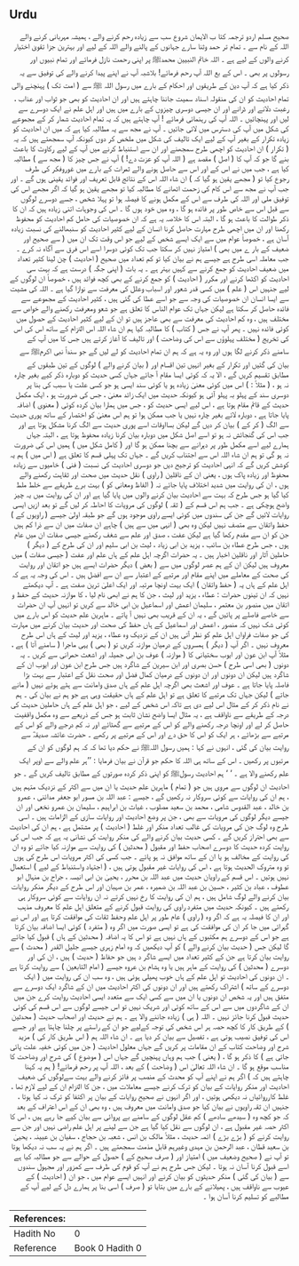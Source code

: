 ## Urdu


<div dir="rtl" lang="ur" style={{fontSize:'larger',backgroundColor:'#f8f9fa',padding:20}}>
صحیح مسلم اردو ترجمہ کتا ب الایمان شروع سب سے زیادہ رحم کرنے والے ، ہمیشہ مہربانی کرنے والے اللہ کے نام سے ۔ تمام تر حمد وثنا سارے جہانوں کے پالنے والے اللہ کے لیے اور بہترین جزا تقویٰ اختیار کرنے والوں کے لیے ہے ۔ اللہ خاتم النبیین محمدﷺ پر اپنی رحمت نازل فرمائے اور تمام نبیوں اور رسولوں پر بھی ۔ اس کے بع اللہ آپ رحم فرمائے! بلاشبہ آپ نے اپنے پیدا کرنے والے کی توفیق سے یہ ذکر کیا ہے کہ آپ دین کے طریقوں اور احکام کے بارے میں رسول اللہ ﷺ سے ( امت تک ) پہنچنے والی تمام احادیث کو ان کی منقولہ اسناد سمیت جاننا چاہتے ہیں اور ان احادیث کو بھی جو ثواب اور عذاب ، رغبت دلانے اور ڈرانے اور ان جیسی دوسری چیزوں کے بارے میں ہیں اور اہل علم نے ایک دوسرے سے لیں اور پہنچائیں ۔ اللہ آپ کی رہنمائی فرمائے ! آپ چاہتے ہیں کہ یہ تمام احادیث شمار کر کے مجموعے کی شکل میں آپ کی دسترس میں لائی جائیں ۔ آپ نے مجھ سے یہ مطالبہ کیا ہے کہ میں ان احادیث کو زیادہ تکرار کے بغیر آپ کے لیے ایک تالیف کی شکل میں ملخص کر دوں کیونکہ آپ سمجھتے ہیں کہ یہ ( تکرار ) ان احادیث کو اچھی طرح سمجھنے اور ان سے استنباط کرنے میں آپ کے لیے رکاوٹ کا باعث بنے گا جو کہ آپ کا ( اصل ) مقصد ہے ( اللہ آپ کو عزت دے! ) آپ نے جس چیز کا ( مجھ سے ) مطالبہ کیا ہے ، جب میں نے اس کے اور اس سے حاصل ہونے والے ثمرات کے بارے میں غوروفکر کی طرف رجوع کیا تو ( مجھے یقین ہو گیا کہ ) ان شاء اللہ اس کے نتائج قابل تعریف اور فوائد یقینی ہوں گے ۔ اور جب آپ نے مجھ سے اس کام کی زحمت اٹھانے کا مطالبہ کیا تو مجھے یقین ہو گیا کہ اگر مجھے اس کی توفیق ملی اور اللہ کی طرف سے اس کے مکمل ہونے کا فیصلہ ہوا تو پہلا شخص ، جسے دوسرے لوگوں سے قبل اس سے خاص طور پر فائدہ ہو گا ، وہ میں خود ہوں گا ۔ اس کی وجوہات اتنی زیادہ ہیں کہ ان کا ذکر طوالت کا باعث ہو گا ، البتہ اس کا خلاصہ یہ ہے کہ ان خصوصیات کی حامل کم احادیث کو محفوظ رکھنا اور ان میں اچھی طرح مہارت حاصل کرنا انسان کے لیے کثیر احادیث کو سنبھالنے کی نسبت زیادہ آسان ہے ، خصوصاً عوام میں سے ایک ایسے شخص کے لیے جو اس وقت تک ان میں ( سے صحیح اور ضعیف کے بار ے میں بھی ) امتیاز نہیں کر سکتا جب تک کوئی دوسرا اسے اس فرق سے آگاہ نہ کرے ۔ جب معاملہ اسی طرح ہے جیسے ہم نے بیان کیا تو کم تعداد میں صحیح ( احادیث ) چن لینا کثیر تعداد میں ضعیف احادیث کو جمع کرنے سے کہیں بہتر ہے ۔ یہ بات ( اپنی جگہ ) درست ہے کہ بہت سی احادیث کو اکٹھا کرنے اور مکرر ( احادیث ) کو جمع کرنے کے بھی کچھ فوائد ہیں ، خصوصاً ان لوگوں کے لیے جنہیں اس ( علم ) میں کسی قدر شعور اور اسباب وعلل کی معرفت سے نوازا گیا ہے ۔ اللہ کی مشیت سے ایسا انسان ان خصوصیات کی وجہ سے جو اسے عطا کی گئی ہیں ، کثیر احادیث کے مجموعے سے فائدہ حاصل کر سکتا ہے لیکن جہاں تک عوام الناس کا تعلق ہے جو شعو ومعرفت رکھنے والے خواص سے مختلف ہیں ، وہ کم احادیث کی معرفت سے بھی عاجز ہیں تو ان کے لیے کثیر احادیث کے حصول میں کوئی فائدہ نہیں ۔ پھر آپ نے جس ( کتاب ) کا مطالبہ کیا ہم ان شاء اللہ اس التزام کے ساتھ اس کی اس کی تخریج ( مختلف پہلوؤں سے اس کی وضاحت ) اور تالیف کا آغاز کرتے ہیں جس کا میں آپ کے سامنے ذکر کرنے لگا ہوں اور وہ یہ ہے کہ ہم ان تمام احادیث کو لے لیں گے جو سنداً نبی اکرمﷺ سے بیان کی گئیں اور تکرار کے بغیر انہیں تین اقسام اور ( بیان کرنے والے ) لوگوں کے تین طبقوں کے مطابق تقسیم کریں گے ، الا یہ کہ کوئی ایسا مقام آ جائے جہاں کسی حدیث کو دوبارہ ذکر کیے بغیر چارہ نہ ہو ، ( مثلاً : ) اس میں کوئی معنیٰ زیادہ ہو یا کوئی سند ایسی ہو جو کسی علت یا سبب کی بنا پر دوسری سند کے پہلو بہ پہلو آئی ہو کیونکہ حدیث میں ایک زائد معنیٰ ، جس کی ضرورت ہو ، ایک مکمل حدیث کے قائم مقام ہوتا ہے ، اس لیے ایسی حدیث کو ، جس میں ہمارا بیان کردہ کوئی ( معنوی ) اضافہ پایا جاتا ہے ، دوبارہ لائے بغیر چارہ نہیں یا جب ممکن ہوا تو ہم اس معنیٰ کو اختصار کے ساتھ پوری حدیث سے الگ ( کر کے ) بیان کر دیں گے لیکن بسااوقات اسے پوری حدیث سے الگ کرنا مشکل ہوتا ہے اور جب اس کی گنجائش نہ ہو تو اسے اصل شکل میں دوبارہ بیان کرنا زیادہ محفوظ ہوتا ہے ، البتہ جہاں ہمارے لیے اسے مکمل طور پر دہرانے سے بچنا ممکن ہو گا اور ( کامل شکل میں ) ہمیں اس کی ضرورت نہ ہو گی تو ہم ان شاء اللہ اس سے اجتناب کریں گے ۔ جہاں تک پہلی قسم کا تعلق ہے ( اس میں ) ہم یہ کوشش کریں گے کہ انہی احادیث کو ترجیح دیں جو دوسری احادیث کی نسبت ( فنی ) خامیوں سے زیادہ محفوظ اور زیادہ پاک ہوں ، یعنی ان کے ناقلین ( راوی ) نقل حدیث میں صحت اور ثقاہت رکھنے والے ہوں ، ان کی روایت میں شدید اختلاف پایا جائے نہ ( الفاظ ومعانی کو ) بہت برے طریقے سے خلط ملط کیا گیا ہو جس طرح کہ بہت سے احادیث بیان کرنے والوں میں پایا گیا ہے اور ان کی روایت میں یہ چیز واضح ہوچکی ہے ۔ جب ہم اس قسم کے ( ثقہ ) لوگوں کی مرویات کا احاطہ کر لیں گے تو بعد ازیں ایسی روایات لائیں گے جن کی سندوں میں کوئی ایسے راوی موجود ہوں گے جو طبقہ اولیٰ جیسے ( راویوں کے ) حفظ واتقان سے متصف نہیں لیکن وہ بھی ( انہی میں سے ہیں ) چاہے ان صفات میں ان سے ذرا کم ہیں جن کو ان سے مقدم رکھا گیا ہے لیکن عفت ، صدق اور علم سے شغف رکھنے جیسی صفات ان میں عام ہوں ، جس طرح عطاء بن سائب ، یزید بن ابی زیاد ، لیث بن ابی سلیم اور ان کی طرح کے ( دیگر ) حاملین آثار اور ناقلین اخبار ہیں ۔ یہ حضرات اگرچہ اہل علم کے ہاں علم اور عفت ( جیسی صفات ) میں معروف ہیں لیکن ان کے ہم عصر لوگوں میں سے ( بعض ) دیگر حضرات ایسے ہیں جو اتقان اور روایت کی صحت کے معاملے میں اپنے مقام اور مرتبے کے اعتبار سے ان سے افضل ہیں ۔ اس کی وجہ یہ ہے کہ اہل علم کے ہاں یہ ( حفظ واتقان ) ایک بہت اونچا مرتبہ اور ایک اعلیٰ ترین صفت ہے ۔ آپ دیکھتے نہیں کہ ان تینوں حضرات : عطاء ، یزید اور لیث ، جن کا ہم نے ابھی نام لیا ، کا موازنہ حدیث کے حفظ و اتقان میں منصور بن معتمر ، سلیمان اعمش اور اسماعیل بن ابی خالد سے کریں تو انہیں آپ ان حضرات سے خاصے فاصلے پر پائیں گے ، یہ ان کے قریب بھی نہیں آ پاتے ۔ ماہرین علم حدیث کو اس بارے میں کوئی شک نہیں کہ منصور ، اعمش اور اسماعیل کے ہاں حفظ کی صحت اور حدیث بیان کرنے میں مہارت کی جو صفات فراواں اہل علم کو نظر آتی ہیں ان کے نزدیک وہ عطاء ، یزید اور لیث کے ہاں اس طرح معروف نہیں ۔ اگر آپ ( دیگر ) ہمسروں کے درمیان موازنہ کریں تو ( بھی ) یہی ماجرا ( سامنے آتا ) ہے ، مثلاً آپ ابن عون اور ایوب سختیانی کا ( موازنہ ) عوف بن ابی جمیلہ اور اشعث حمرانی سے کریں ۔ یہ دونوں ( بھی اسی طرح ) حسن بصری اور ابن سیرین کے شاگرد ہیں جس طرح ابن عون اور ایوب ان کے شاگرد ہیں لیکن ان دونوں اور ان دونوں کے درمیان کمال فضل اور صحت نقل کے اعتبار سے بہت بڑا فاصلہ پایا جاتا ہے ۔ عوف اور اشعث بھی اگرچہ اہل علم کے ہاں صدق وامانت سے ہٹے ہوئے نہیں ( مانے جاتے ) لیکن جہاں تک مرتبے کا تعلق ہے تو اہل علم کے ہاں حقیقت وہی ہے جو ہم نے بیان کی ۔ ہم نے نام ذکر کر کے مثال اس لیے دی ہے تاکہ اس شخص کے لیے ، جو اہل علم کے ہاں حاملین حدیث کی درجہ کے طریقے سے ناواقف ہے ، یہ مثال ایسا واضح نشان ثابت ہو جس کے ذریعے سے وہ مکمل واقفیت حاصل کر لے اور اونچا درجہ رکھنے والے کو اس کے مرتبے سے گھٹائے اور نہ کم درجے والے کو اس کے مرتبے سے بڑھائے ، ہر ایک کو اس کا حق دے اور اس کے مرتبے پر رکھے ۔ حضرت عائشہ صدیقہؓ سے روایت بیان کی گئی ، انہوں نے کہا : ہمیں رسول اللہﷺ نے حکم دیا تھا کہ کہ ہم لوگوں کو ان کے مرتبوں پر رکھیں ۔ اس کے ساتھ ہی اللہ کا حکم جو قرآن نے بیان فرمایا : ’’ہر علم والے سے اوپر ایک علم رکھنے والا ہے ۔ ‘ ‘ ہم احادیث رسولﷺ کو اپنی ذکر کردہ صورتوں کے مطابق تالیف کریں گے ۔ جو احادیث ان لوگوں سے مروی ہیں جو ( تمام ) ماہرین علم حدیث یا ان میں سے اکثر کے نزدیک متہم ہیں ، ہم ان کی روایات سے کوئی سروکار نہ رکھیں گے ، جیسے : عبد اللہ بن مسور ابو جعفر مدائنی ، عمرو بن خالد ، عبد القدوس شامی ، محمد بن سعید مصلوب ، غیاث بن ابراہیم ، سلیمان بن عمرو نخعی اور ان جیسے دیگر لوگوں کی مرویات سے بھی ، جن پر وضع احادیث اور روایات سازی کے الزامات ہیں ۔ اسی طرح وہ لوگ جن کی مرویات کی غالب تعداد منکر اور غلط ( احادیث ) پر مشتمل ہے ، ہم ان کی احادیث سے بھی احتراز کریں گے ۔ کسی حدیث بیان کرنے والے کی منکر روایت کی نشانی یہ ہے کہ جب اس کی روایت کردہ حدیث کا دوسرے اصحاب حفظ اور مقبول ( محدثین ) کی روایت سے موازنہ کیا جائے تو وہ ان کی روایت کے مخالف ہو یا ان کے ساتھ موافق نہ ہو پائے ۔ جب کسی کی اکثر مرویات اس طرح کی ہوں تو وہ متروک الحدیث ہوتا ہے ، اس کی روایات غیر مقبول ہوتی ہیں ، ( اجتہاد واستنباط کے لیے ) استعمال نہیں ہوتیں ۔ اس قسم کے راویان حدیث میں عبد اللہ بن محرر ، یحییٰ بن ابی انیسہ ، جراح بن منہال ابو عطوف ، عباد بن کثیر ، حسین بن عبد اللہ بن ضمیرہ ، عمر بن صہبان اور اس طرح کے دیگر منکر روایات بیان کرنے والے لوگ شامل ہیں ، ہم ان کی روایت کا رخ نہیں کرتے نہ ان روایات سے کوئی سروکار ہی رکھتے ہیں ۔ کیونکہ حدیث میں متفرد راوی کی روایت قبول کرنے کے متعلق اہل علم کا معروف مذہب اور ان کا فیصلہ یہ ہے کہ اگر وہ ( راوی ) عام طور پر اہل علم وحفظ ثقات کی موافقت کرتا ہے اور اس نے گہرائی میں جا کر ان کی موافقت کی ہے تو ایسی صورت میں اگر وہ ( متفرد ) کوئی ایسا اضافہ بیان کرتا ہے جو اس کے دوسرے ہم مکتبوں کے ہاں نہیں ہے تو اس کا یہ اضافہ ( محدثین کے ہاں ) قبول کیا جائے گا لیکن جس ( حدیث بیان کرنے والے ) کو آپ دیکھیں کہ وہ امام زہری جیسے جلیل القدر ( محدث ) سے روایت بیان کرتا ہے جن کے کثیر تعداد میں ایسے شاگر د ہیں جو حفاظ ( حدیث ) ہیں ، ان کی اور دوسرے ( محدثین ) کی روایت کے ماہر ہیں یا وہ ہشام بن عروہ جیسے ( امام التابعین ) سے روایت کرتا ہے ۔ ان دونوں کی احادیث تو اہل علم کے ہاں خوب پھیلی ہوئی ہیں ، وہ سب ان کی روایت میں ( ایک دوسرے کے ساتھ ) اشتراک رکھتے ہیں اور ان دونوں کی اکثر احادیث میں ان کے شاگرد ایک دوسرے سے متفق ہیں اور یہ شخص ان دونوں یا ان میں سے کسی ایک سے متعدد ایسی احادیث روایت کرے جن میں ان کے شاگردوں میں سے اس کے ساتھ کوئی اور شریک نہیں تو اس جیسے لوگوں سے اس قسم کی کوئی حدیث قبول کرنا جائز نہیں ۔ اللہ ( ہی ) زیادہ جاننے والا ہے ۔ ہم نے حدیث اور اصحاب حدیث ( محدثین ) کے طریق کار کا کچھ حصہ ہر اس شخص کی توجہ کےلیے جو ان کے راستے پر چلنا چاہتا ہے اور جسے اس کی توفیق نصیب ہوتی ہے ، تفصیل سے بیان کر دیا ہے ۔ ان شاء اللہ ہم ( اس طریق کار کی ) مزید شرح اور وضاحت کتاب کے ان مقامات پر کریں گے جہاں معلول احادیث ( جن میں کوئی خفیہ علت پائی جاتی ہے ) کا ذکر ہو گا ، ( یعنی ) جب ہم وہاں پہنچیں گے جہاں اس ( موضوع ) کی شرح اور وضاحت کا مناسب موقع ہو گا ۔ ان شاء اللہ تعالیٰ اس ( وضاحت ) کے بعد ، اللہ آپ پر رحم فرمائے! ( ہم یہ کہنا چاہتے ہیں کہ ) اگر ہم نے اپنے آپ کو محدث کے منصب پر فائز کرنے والے بہت سےلوگوں کی ضعیف احادیث اور منکر روایات کے بیان کو ترک کرنے جیسے معاملات میں ، جن کا التزام ان کے لیے لازم تھا ، غلط کارروائیاں نہ دیکھی ہوتیں ، اور اگر انہوں نے صحیح روایات کے بیان پر اکتفا کو ترک نہ کیا ہوتا ، جنہیں ان ثقہ راویوں نے بیان کیا جو صدق وامانت میں معروف ہیں ، وہ بھی ان کے اس اعتراف کے بعد کہ جو کچھ وہ ( سیدھے سادھے ) کم عقل لوگوں کے سامنے بے پروائی سے بیان کیے جا رہے ہیں ، اس کا اکثر حصہ غیر مقبول ہے ، ان لوگوں سے نقل کیا گیا ہے جن سے لینے پر اہل علم راضی نہیں اور جن سے روایت کرنے کو ( بڑے بڑے ) ائمہ حدیث ، مثلاً مالک بن انس ، شعبہ بن حجاج ، سفیان بن عیینہ ، یحییٰ بن سعید قطان ، عبد الرحمن بن مہدی وغیرہم قابل مذمت سمجھتے ہیں ۔ اگر ہم نے یہ سب نہ دیکھا ہوتا تو آپ نے ( صحیح وضعیف میں ) امتیاز اور ( صرف صحیح کے ) حصول کے حوالے سے جو مطالبہ کیا ہے اسے قبول کرنا آسان نہ ہوتا ۔ لیکن جس طرح ہم نے آپ کو قوم کی طرف سے کمزور اور مجہول سندوں سے ( بیان کی گئی ) منکر حدیثوں کو بیان کرنے اور انہیں ایسے عوام میں ، جو ان ( احادیث ) کے عیوب سے ناواقف ہیں ، پھیلانے کے بارے میں بتایا تو ( صرف ) اسی بنا پر ہمارے دل کے لیے آپ کے مطالبے کو تسلیم کرنا آسان ہوا ۔
</div>
<div style={{backgroundColor:'#f8f9fa',padding:20, marginBottom: 10}}><table> <thead> <tr> <th>References:</th> <th></th> </tr> </thead> <tbody><tr><td>Hadith No</td><td>0</td></tr><tr><td>Reference</td><td>Book 0 Hadith 0</td></tr></tbody></table></div>